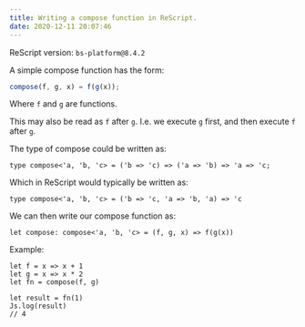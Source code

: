 ```yaml
---
title: Writing a compose function in ReScript.
date: 2020-12-11 20:07:46
---
```


ReScript version: `bs-platform@8.4.2`

A simple compose function has the form:

```js
compose(f, g, x) = f(g(x));
```

Where `f` and `g` are functions.

This may also be read as `f` after `g`. I.e. we execute `g` first, and then execute `f` after `g`.

The type of compose could be written as:

```re
type compose<'a, 'b, 'c> = ('b => 'c) => ('a => 'b) => 'a => 'c;
```

Which in ReScript would typically be written as:

```re
type compose<'a, 'b, 'c> = ('b => 'c, 'a => 'b, 'a) => 'c
```

We can then write our compose function as:

```re
let compose: compose<'a, 'b, 'c> = (f, g, x) => f(g(x))
```

Example:

```re
let f = x => x + 1
let g = x => x * 2
let fn = compose(f, g)

let result = fn(1)
Js.log(result)
// 4
```
